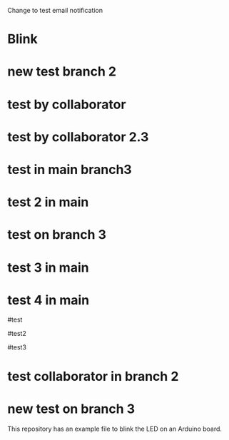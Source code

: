 Change to test email notification
# Blink

# new test branch 2

# test by collaborator

# test by collaborator 2.3

# test in main branch3

# test 2 in main

# test on branch 3

# test 3 in main

# test 4 in main

#test

#test2

#test3

# test collaborator in branch 2

# new test on branch 3

This repository has an example file to blink the LED on an Arduino board.
